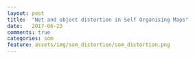 ```yaml
---
layout: post
title:  "Net and object distortion in Self Organising Maps"
date:   2017-06-23
comments: true
categories: som
feature: assets/img/som_distortion/som_distortion.png
---
```

  


